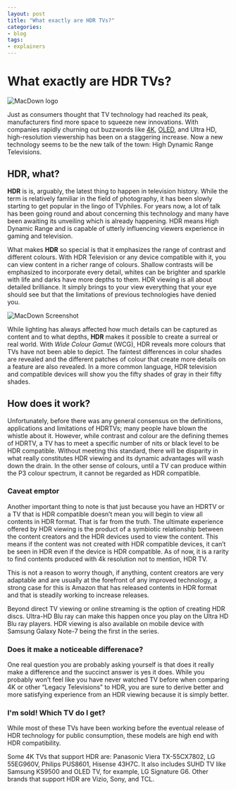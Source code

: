 ```yaml
---
layout: post
title: "What exactly are HDR TVs?"
categories:
- blog
tags:
- explainers
---
```


# What exactly are HDR TVs?

![MacDown logo](http://macdown.uranusjr.com/static/base/img/logo-160.png)

Just as consumers thought that TV technology had reached its peak, manufacturers find more space to squeeze new innovations. With companies rapidly churning out buzzwords like [4K](http://amzn.to/2b0bAZC), [OLED](http://amzn.to/2b75rJr), and Ultra HD, high-resolution viewership has been on a staggering increase. Now a new technology seems to be the new talk of the town: High Dynamic Range Televisions.


## HDR, what?	

**HDR** is is, arguably, the latest thing to happen in television history. While the term is relatively familiar in the field of photography, it has been slowly starting to get popular in the lingo of TVphiles. For years now, a lot of talk has been going round and about concerning this technology and many have been awaiting its unveiling which is already happening. HDR means High Dynamic Range and is capable of utterly influencing viewers experience in gaming and television.

What makes **HDR** so special is that it emphasizes the range of contrast and different colours. With HDR Television or any device compatible with it, you can view content in a richer range of colours. Shallow contrasts will be emphasized to incorporate every detail, whites can be brighter and sparkle with life and darks have more depths to them. HDR viewing is all about detailed brilliance. It simply brings to your view everything that your eye should see but that the limitations of previous technologies have denied you.

![MacDown Screenshot](http://d.pr/i/10UGP+)

While lighting has always affected how much details can be captured as content and to what depths, **HDR** makes it possible to create a surreal or real world. With *Wide Colour Gamut* (WCG), HDR reveals more colours that TVs have not been able to depict. The faintest differences in colur shades are revealed and the different patches of colour that create more details on a feature are also revealed. In a more common language, HDR television and compatible devices will show you the fifty shades of gray in their fifty shades.

## How does it work?

Unfortunately, before there was any general consensus on the definitions, applications and limitations of HDRTVs; many people have blown the whistle about it. However, while contrast and colour are the defining themes of HDRTV, a TV has to meet a specific number of nits or black level to be HDR compatible.  Without meeting this standard, there will be disparity in what really constitutes HDR viewing and its dynamic advantages will wash down the drain. In the other sense of colours, until a TV can produce within the P3 colour spectrum, it cannot be regarded as HDR compatible. 

### Caveat emptor

Another important thing to note is that just because you have an HDRTV or a TV that is HDR compatible doesn’t mean you will begin to view all contents in HDR format. That is far from the truth. The ultimate experience offered by HDR viewing is the product of a symbiotic relationship between the content creators and the HDR devices used to view the content. This means if the content was not created with HDR compatible devices, it can’t be seen in HDR even if the device is HDR compatible. As of now, it is a rarity to find contents produced with 4k resolution not to mention, HDR TV. 

This is not a reason to worry though, if anything, content creators are very adaptable and are usually at the forefront of any improved technology, a strong case for this is Amazon that has released contents in HDR format and that is steadily working to increase releases.

Beyond direct TV viewing or online streaming is the option of creating HDR discs. Ultra-HD Blu ray can make this happen once you play on the Ultra HD Blu ray players. HDR viewing is also available on mobile device with Samsung Galaxy Note-7 being the first in the series.

### Does it make a noticeable differenace?

One real question you are probably asking yourself is that does it really make a difference and the succinct answer is yes it does. While you probably won’t feel like you have never watched TV before when comparing 4K or other “Legacy Televisions” to HDR, you are sure to derive better and more satisfying experience from an HDR viewing because it is simply better.

### I'm sold! Which TV do I get?

While most of these TVs have been working before the eventual release of HDR technology for public consumption, these models are high end with HDR compatibility.

Some 4K TVs that support HDR are: Panasonic Viera TX-55CX7802, LG 55EG960V, Philips PUS8601, Hisense 43H7C. It also includes SUHD TV like Samsung KS9500 and OLED TV, for example, LG Signature G6. Other brands that support HDR are Vizio, Sony, and TCL.

